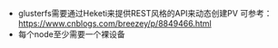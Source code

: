 * glusterfs需要通过Heketi来提供REST风格的API来动态创建PV 可参考：https://www.cnblogs.com/breezey/p/8849466.html
* 每个node至少需要一个裸设备
